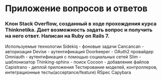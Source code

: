 # **Приложение вопросов и ответов**
### Клон Stack Overflow, созданный в ходе прохождения курса Thinknetika. Дает возможность задать вопрос и получить на него ответ. Написан на Ruby on Rails 7.

Используемые технологии
Sidekiq - фоновые задачи
Cancancan - авторизация
Devise - аутентификация
Doorkeeper - OAuth2 провайдер
Omniauth - аутентификация с помощью социальных сетей
Slim - шаблонизатор
Thinking-sphinx - поиск
Сocoon - добавление файлов
Capistrano - деплой приложения
Тестирование моделей, контроллеров, интеграционные тесты(acceptance/feature)
RSpec
Capybara
